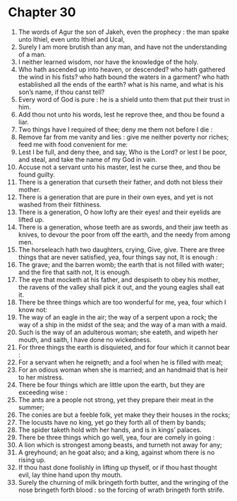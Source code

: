 # Chapter 30

1. The words of Agur the son of Jakeh, even the prophecy : the man spake unto Ithiel, even unto Ithiel and Ucal,
2. Surely I am more brutish than any man, and have not the understanding of a man.
3. I neither learned wisdom, nor have the knowledge of the holy.
4. Who hath ascended up into heaven, or descended? who hath gathered the wind in his fists? who hath bound the waters in a garment? who hath established all the ends of the earth? what is his name, and what is his son’s name, if thou canst tell?
5. Every word of God is pure : he is a shield unto them that put their trust in him.
6. Add thou not unto his words, lest he reprove thee, and thou be found a liar.
7. Two things have I required of thee; deny me them not before I die :
8. Remove far from me vanity and lies : give me neither poverty nor riches; feed me with food convenient for me:
9. Lest I be full, and deny thee, and say, Who is the Lord? or lest I be poor, and steal, and take the name of my God in vain.
10. Accuse not a servant unto his master, lest he curse thee, and thou be found guilty.
11. There is a generation that curseth their father, and doth not bless their mother.
12. There is a generation that are pure in their own eyes, and yet is not washed from their filthiness.
13. There is a generation, O how lofty are their eyes! and their eyelids are lifted up.
14. There is a generation, whose teeth are as swords, and their jaw teeth as knives, to devour the poor from off the earth, and the needy from among men.
15. The horseleach hath two daughters, crying, Give, give. There are three things that are never satisfied, yea, four things say not, It is enough :
16. The grave; and the barren womb; the earth that is not filled with water; and the fire that saith not, It is enough.
17. The eye that mocketh at his father, and despiseth to obey his mother, the ravens of the valley shall pick it out, and the young eagles shall eat it.
18. There be three things which are too wonderful for me, yea, four which I know not:
19. The way of an eagle in the air; the way of a serpent upon a rock; the way of a ship in the midst of the sea; and the way of a man with a maid.
20. Such is the way of an adulterous woman; she eateth, and wipeth her mouth, and saith, I have done no wickedness.
21. For three things the earth is disquieted, and for four which it cannot bear :
22. For a servant when he reigneth; and a fool when he is filled with meat;
23. For an odious woman when she is married; and an handmaid that is heir to her mistress.
24. There be four things which are little upon the earth, but they are exceeding wise :
25. The ants are a people not strong, yet they prepare their meat in the summer;
26. The conies are but a feeble folk, yet make they their houses in the rocks;
27. The locusts have no king, yet go they forth all of them by bands;
28. The spider taketh hold with her hands, and is in kings’ palaces.
29. There be three things which go well, yea, four are comely in going :
30. A lion which is strongest among beasts, and turneth not away for any;
31. A greyhound; an he goat also; and a king, against whom there is no rising up.
32. If thou hast done foolishly in lifting up thyself, or if thou hast thought evil, lay thine hand upon thy mouth.
33. Surely the churning of milk bringeth forth butter, and the wringing of the nose bringeth forth blood : so the forcing of wrath bringeth forth strife.

